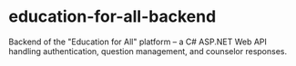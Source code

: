 # education-for-all-backend
Backend of the "Education for All" platform – a C# ASP.NET Web API handling authentication, question management, and counselor responses.
